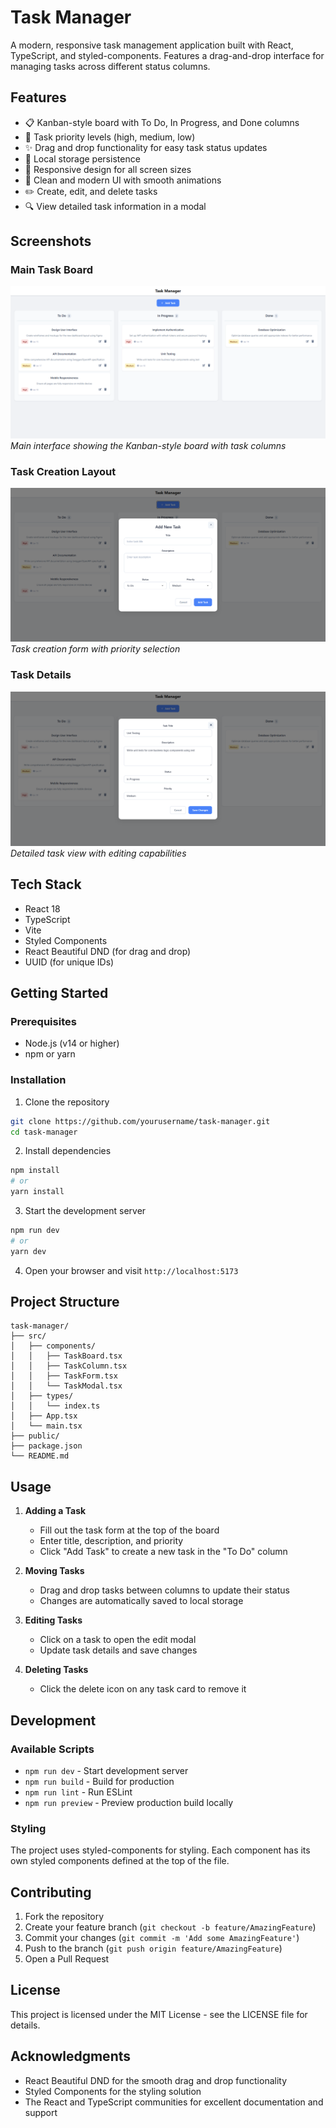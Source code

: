 # Task Manager

A modern, responsive task management application built with React, TypeScript, and styled-components. Features a drag-and-drop interface for managing tasks across different status columns.

## Features

- 📋 Kanban-style board with To Do, In Progress, and Done columns
- 🎯 Task priority levels (high, medium, low)
- ✨ Drag and drop functionality for easy task status updates
- 💾 Local storage persistence
- 📱 Responsive design for all screen sizes
- 🎨 Clean and modern UI with smooth animations
- ✏️ Create, edit, and delete tasks
- 🔍 View detailed task information in a modal

## Screenshots

### Main Task Board
![Task Board](/public/image1.png)
*Main interface showing the Kanban-style board with task columns*

### Task Creation Layout
![Add Task](/public/image2.png)
*Task creation form with priority selection*

### Task Details
![Task Details](/public/image3.png)
*Detailed task view with editing capabilities*

## Tech Stack

- React 18
- TypeScript
- Vite
- Styled Components
- React Beautiful DND (for drag and drop)
- UUID (for unique IDs)

## Getting Started

### Prerequisites

- Node.js (v14 or higher)
- npm or yarn

### Installation

1. Clone the repository
```bash
git clone https://github.com/yourusername/task-manager.git
cd task-manager
```

2. Install dependencies
```bash
npm install
# or
yarn install
```

3. Start the development server
```bash
npm run dev
# or
yarn dev
```

4. Open your browser and visit `http://localhost:5173`

## Project Structure

```
task-manager/
├── src/
│   ├── components/
│   │   ├── TaskBoard.tsx
│   │   ├── TaskColumn.tsx
│   │   ├── TaskForm.tsx
│   │   └── TaskModal.tsx
│   ├── types/
│   │   └── index.ts
│   ├── App.tsx
│   └── main.tsx
├── public/
├── package.json
└── README.md
```

## Usage

1. **Adding a Task**
   - Fill out the task form at the top of the board
   - Enter title, description, and priority
   - Click "Add Task" to create a new task in the "To Do" column

2. **Moving Tasks**
   - Drag and drop tasks between columns to update their status
   - Changes are automatically saved to local storage

3. **Editing Tasks**
   - Click on a task to open the edit modal
   - Update task details and save changes

4. **Deleting Tasks**
   - Click the delete icon on any task card to remove it

## Development

### Available Scripts

- `npm run dev` - Start development server
- `npm run build` - Build for production
- `npm run lint` - Run ESLint
- `npm run preview` - Preview production build locally

### Styling

The project uses styled-components for styling. Each component has its own styled components defined at the top of the file.

## Contributing

1. Fork the repository
2. Create your feature branch (`git checkout -b feature/AmazingFeature`)
3. Commit your changes (`git commit -m 'Add some AmazingFeature'`)
4. Push to the branch (`git push origin feature/AmazingFeature`)
5. Open a Pull Request

## License

This project is licensed under the MIT License - see the LICENSE file for details.

## Acknowledgments

- React Beautiful DND for the smooth drag and drop functionality
- Styled Components for the styling solution
- The React and TypeScript communities for excellent documentation and support
